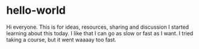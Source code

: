 # hello-world
Hi everyone. This is for ideas, resources, sharing and discussion
I started learning about this today. I like that I can go as slow or fast
as I want. I tried taking a course, but it went waaaay too fast. 
